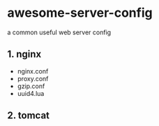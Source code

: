 # awesome-server-config
a common useful web server config

## 1. nginx

- nginx.conf
- proxy.conf
- gzip.conf
- uuid4.lua

## 2. tomcat
